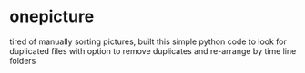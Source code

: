# onepicture
tired of manually sorting pictures, built this simple python code to look for duplicated files with option to remove duplicates and re-arrange by time line folders

